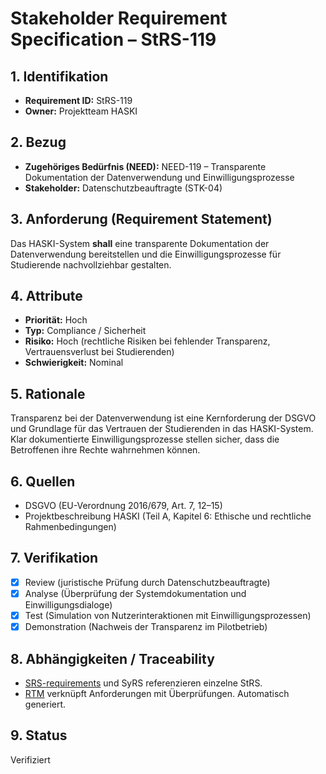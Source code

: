 # Stakeholder Requirement Specification – StRS-119

## 1. Identifikation
- **Requirement ID:** StRS-119
- **Owner:** Projektteam HASKI

## 2. Bezug
- **Zugehöriges Bedürfnis (NEED):** NEED-119 – Transparente Dokumentation der Datenverwendung und Einwilligungsprozesse
- **Stakeholder:** Datenschutzbeauftragte (STK-04)

## 3. Anforderung (Requirement Statement)
Das HASKI-System **shall** eine transparente Dokumentation der Datenverwendung bereitstellen und die Einwilligungsprozesse für Studierende nachvollziehbar gestalten.

## 4. Attribute
- **Priorität:** Hoch
- **Typ:** Compliance / Sicherheit
- **Risiko:** Hoch (rechtliche Risiken bei fehlender Transparenz, Vertrauensverlust bei Studierenden)
- **Schwierigkeit:** Nominal

## 5. Rationale
Transparenz bei der Datenverwendung ist eine Kernforderung der DSGVO und Grundlage für das Vertrauen der Studierenden in das HASKI-System. Klar dokumentierte Einwilligungsprozesse stellen sicher, dass die Betroffenen ihre Rechte wahrnehmen können.

## 6. Quellen
- DSGVO (EU-Verordnung 2016/679, Art. 7, 12–15)
- Projektbeschreibung HASKI (Teil A, Kapitel 6: Ethische und rechtliche Rahmenbedingungen)

## 7. Verifikation
- [x] Review (juristische Prüfung durch Datenschutzbeauftragte)
- [x] Analyse (Überprüfung der Systemdokumentation und Einwilligungsdialoge)
- [x] Test (Simulation von Nutzerinteraktionen mit Einwilligungsprozessen)
- [x] Demonstration (Nachweis der Transparenz im Pilotbetrieb)

## 8. Abhängigkeiten / Traceability
- [SRS-requirements](../../requirements/HASKI-REQ-NNNN.md) und SyRS referenzieren einzelne StRS.
- [RTM](../../rtm/RTM.csv) verknüpft Anforderungen mit Überprüfungen. Automatisch generiert.

## 9. Status
Verifiziert
